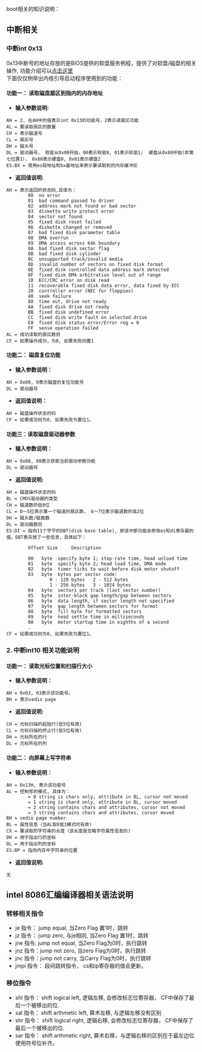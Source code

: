 boot相关的知识说明：  
## 中断相关
### 中断int 0x13
0x13中断号的地址存放的是BIOS提供的软盘服务例程，提供了对软盘/磁盘的相关操作, 功能介绍可以[点击这里](http://stanislavs.org/helppc/int_13.html)  
下面仅仅例举出内核引导启动程序使用到的功能：  
#### 功能一： 读取磁盘扇区到指内的内存地址  
- **输入参数说明:**  
```
AH = 2, 在AH中的值表示int 0x13的功能号，2表示读扇区功能  
AL = 要读取扇区的数量  
CH = 表示磁道号  
CL = 扇区号  
DH = 磁头号  
DL = 驱动器号， 软驱从0x00开始，00表示软驱0, 01表示软驱1;  硬盘从0x80开始(即第七位置1）， 0x80表示硬盘0, 0x81表示硬盘2  
ES:BX = 使用es段地址和bx基地址来表示要读取到的内存缓冲区  
```

- **返回值说明:**  
```
AH = 表示返回的状态码,具体为：  
		00  no error
		01  bad command passed to driver
		02  address mark not found or bad sector
		03  diskette write protect error
		04  sector not found
		05  fixed disk reset failed
		06  diskette changed or removed
		07  bad fixed disk parameter table
		08  DMA overrun
		09  DMA access across 64k boundary
		0A  bad fixed disk sector flag
		0B  bad fixed disk cylinder
		0C  unsupported track/invalid media
		0D  invalid number of sectors on fixed disk format
		0E  fixed disk controlled data address mark detected
		0F  fixed disk DMA arbitration level out of range
		10  ECC/CRC error on disk read
		11  recoverable fixed disk data error, data fixed by ECC
		20  controller error (NEC for floppies)
		40  seek failure
		80  time out, drive not ready
		AA  fixed disk drive not ready
		BB  fixed disk undefined error
		CC  fixed disk write fault on selected drive
		E0  fixed disk status error/Error reg = 0
		FF  sense operation failed 
AL = 成功读取的扇区数目
CF = 如果操作成功，为0, 如果失败则置1
 ```
#### 功能二： 磁盘复位功能
- **输入参数说明：**  
```
AH = 0x00, 0表示磁盘的复位功能号
DL = 驱动器号
```
- **返回值说明：**  
```
AH = 磁盘操作状态的码
CF = 如果成功则为0, 如果失败为置位1。
```

#### 功能三：读取磁盘驱动器参数
- **输入参数说明：**
```
AH = 0x08, 08表示获取当前驱动参数功能
DL = 驱动器号
```
- **返回值说明:**  
```
AH = 磁盘操作状态的码
BL = CMOS驱动器的类型
CH = 磁道数的低8位
CL = 0～5位表示第一个磁道的扇区数， 6～7位表示磁道数的高2位
DH = 磁头数/磁面数
DL = 驱动器数目
ES:DI = 指向11个字节的DBT(disk base table), 即该中断功能会修改es和di寄存器的值。DBT表存放了一些信息，具体如下：

		Offset Size		Description

		00   byte  specify byte 1; step-rate time, head unload time
		01   byte  specify byte 2; head load time, DMA mode  
		02   byte  timer ticks to wait before disk motor shutoff
		03   byte  bytes per sector code:
				0 - 128 bytes	2 - 512 bytes
				1 - 256 bytes	3 - 1024 bytes
		04   byte  sectors per track (last sector number)
		05   byte  inter-block gap length/gap between sectors
		06   byte  data length, if sector length not specified
		07   byte  gap length between sectors for format
		08   byte  fill byte for formatted sectors
		09   byte  head settle time in milliseconds
		0A   byte  motor startup time in eighths of a second
		.
CF = 如果成功则为0, 如果失败为置位1。
```

### 2. 中断int10 相关功能说明  
#### 功能一： 读取光标位置和扫描行大小
- **输入参数说明：**
```
AH = 0x03, 03表示该功能号。
BH = 表示vedio page
```
- **返回值说明:**
```
CH = 光标扫描的起始行(低5位有效)
CL = 光标扫描的终止行(低5位有效)
DH = 光标所在的行
DL = 光标所在的列
```

#### 功能二： 向屏幕上写字符串
- **输入参数说明：**
```
AH = 0x13H, 表示该功能号
AL = 控制写的模式, 具体为：
		= 0 string is chars only, attribute in BL, cursor not moved
		= 1 string is chard only, attribute in BL, cursor moved
		= 2 string contains chars and attributes, cursor not moved
		= 3 string contains chars and attributes, cursor moved
BH = vedio page number
BL = 属性信息（当AL取0或1模式时有效)
CX = 要读取的字符串的长度（该长度是忽略字符属性信息的)
DH = 用于指出行的坐标
DL = 用于指出列的坐标
ES:BP = 指向内存中字符串的位置
```
- **返回值说明:**
```
无
```

## intel 8086汇编编译器相关语法说明  
### 转移相关指令
- je 指令：	jump equal, 当Zero Flag 置1时，跳转
- jz 指令： jump zero, 与je相同, 当Zero Flag 置1时，跳转
- jne 指令: jump not equal, 当Zero Flag为0时，执行跳转
- jnz 指令：jump not zero, 	当zero Flag为0时，执行跳转
- jnc 指令：jump not carry, 当Carry Flag为0时，执行跳转
- jmpi 指令： 段间跳转指令， cs和ip寄存器的值会更新。

### 移位指令
- shl 指令： shift logical left, 逻辑左移, 会修改标志位寄存器， CF中保存了最后一个被移出的位.
- sal 指令： shift arthmetic left, 算术左移, 与逻辑左移没有区别
- shr 指令： shift logical right, 逻辑右移, 会修改标志位寄存器， CF中保存了最后一个被移出的位.
- sar 指令： shift arthmetic right, 算术右移，与逻辑右移的区别在于最左边位使用符号位补齐。

